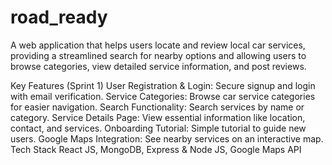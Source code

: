 # road_ready
A web application that helps users locate and review local car services, providing a streamlined search for nearby options and allowing users to browse categories, view detailed service information, and post reviews.

Key Features (Sprint 1)
User Registration & Login: Secure signup and login with email verification.
Service Categories: Browse car service categories for easier navigation.
Search Functionality: Search services by name or category.
Service Details Page: View essential information like location, contact, and services.
Onboarding Tutorial: Simple tutorial to guide new users.
Google Maps Integration: See nearby services on an interactive map.
Tech Stack
React JS, MongoDB, Express & Node JS, Google Maps API
